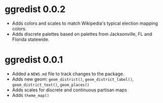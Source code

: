 # ggredist 0.0.2

* Adds colors and scales to match Wikipedia's typical election mapping colors.
* Adds discrete palettes based on palettes from Jacksonville, FL and Florida statewide.

# ggredist 0.0.1

* Added a `NEWS.md` file to track changes to the package.
* Adds new geom: `geom_district()`, `geom_district_label()`, `geom_district_text()`, `geom_places()`
* Adds scales for discrete and continuous partisan maps
* Adds `theme_map()`
